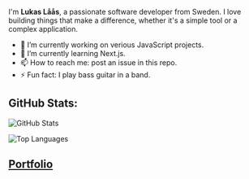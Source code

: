 I'm **Lukas Låås**, a passionate software developer from Sweden. I love building things that make a difference, whether it's a simple tool or a complex application.

- 🔭 I’m currently working on verious JavaScript projects.
- 🌱 I’m currently learning Next.js.
- 📫 How to reach me: post an issue in this repo.
- ⚡ Fun fact: I play bass guitar in a band.

## GitHub Stats:

![GitHub Stats](https://github-readme-stats.vercel.app/api?username=lukas-laas&show_icons=true&theme=default)

![Top Languages](https://github-readme-stats.vercel.app/api/top-langs/?username=lukas-laas&layout=compact&theme=default)

## [Portfolio](https://lukas-laas.vercel.app)
